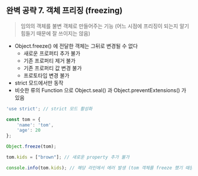 ## 완벽 공략 7. 객체 프리징 (freezing)

> 임의의 객체를 불변 객체로 만들어주는 기능 (어느 시점에 프리징이 되는지 알기 힘들기 때문에 잘 쓰이지는 않음)

- Object.freeze() 에 전달한 객체는 그뒤로 변경될 수 없다
    - 새로운 프로퍼티 추가 불가
    - 기존 프로퍼티 제거 불가
    - 기존 프로퍼티 값 변경 불가
    - 프로토타입 변경 불가
- strict 모드에서만 동작
- 비슷한 류의 Function 으로 Object.seal() 과 Object.preventExtensions() 가 있음

````javascript
'use strict'; // strict 모드 활성화

const tom = {
    'name': 'tom',
    'age': 20
};

Object.freeze(tom);

tom.kids = ["brown"]; // 새로운 property 추가 불가

console.info(tom.kids); // 해당 라인에서 에러 발생 (tom 객체를 freeze 했기 때문)

````